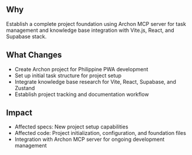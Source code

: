 ## Why
Establish a complete project foundation using Archon MCP server for task management and knowledge base integration with Vite.js, React, and Supabase stack.

## What Changes
- Create Archon project for Philippine PWA development
- Set up initial task structure for project setup
- Integrate knowledge base research for Vite, React, Supabase, and Zustand
- Establish project tracking and documentation workflow

## Impact
- Affected specs: New project setup capabilities
- Affected code: Project initialization, configuration, and foundation files
- Integration with Archon MCP server for ongoing development management